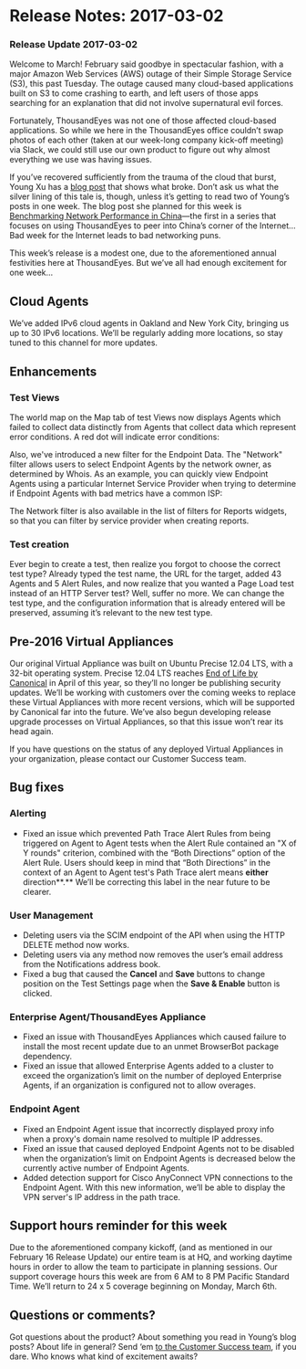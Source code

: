 # Release Notes: 2017-03-02

### Release Update 2017-03-02

Welcome to March!  February said goodbye in spectacular fashion, with a major Amazon Web Services \(AWS\) outage of their Simple Storage Service \(S3\), this past Tuesday.  The outage caused many cloud-based applications built on S3 to come crashing to earth, and left users of those apps searching for an explanation that did not involve supernatural evil forces.

Fortunately, ThousandEyes was not one of those affected cloud-based applications.  So while we here in the ThousandEyes office couldn’t swap photos of each other \(taken at our week-long company kick-off meeting\) via Slack, we could still use our own product to figure out why almost everything we use was having issues.

If you’ve recovered sufficiently from the trauma of the cloud that burst, Young Xu has a [blog post](https://blog.thousandeyes.com/aws-s3-outage-likely-caused-by-internal-network-issue/) that shows what broke. Don’t ask us what the silver lining of this tale is, though, unless it’s getting to read two of Young’s posts in one week.  The blog post she planned for this week is [Benchmarking Network Performance in China](https://blog.thousandeyes.com/benchmarking-network-performance-china/)—the first in a series that focuses on using ThousandEyes to peer into China’s corner of the Internet…  Bad week for the Internet leads to bad networking puns.

This week’s release is a modest one, due to the aforementioned annual festivities here at ThousandEyes.  But we’ve all had enough excitement for one week…

## Cloud Agents

We’ve added IPv6 cloud agents in Oakland and New York City, bringing us up to 30 IPv6 locations.  We’ll be regularly adding more locations, so stay tuned to this channel for more updates.

## Enhancements

### Test Views

The world map on the Map tab of test Views now displays Agents which failed to collect data distinctly from Agents that collect data which represent error conditions. A red dot will indicate error conditions:  

Also, we've introduced a new filter for the Endpoint Data. The "Network" filter allows users to select Endpoint Agents by the network owner, as determined by Whois. As an example, you can quickly view Endpoint Agents using a particular Internet Service Provider when trying to determine if Endpoint Agents with bad metrics have a common ISP:

The Network filter is also available in the list of filters for Reports widgets, so that you can filter by service provider when creating reports.

### Test creation

Ever begin to create a test, then realize you forgot to choose the correct test type?  Already typed the test name, the URL for the target, added 43 Agents and 5 Alert Rules, and now realize that you wanted a Page Load test instead of an HTTP Server test?  Well, suffer no more.  We can change the test type, and the configuration information that is already entered will be preserved, assuming it’s relevant to the new test type.

## Pre-2016 Virtual Appliances

Our original Virtual Appliance was built on Ubuntu Precise 12.04 LTS, with a 32-bit operating system.  Precise 12.04 LTS reaches [End of Life by Canonical](https://wiki.ubuntu.com/Releases) in April of this year, so they’ll no longer be publishing security updates.  We’ll be working with customers over the coming weeks to replace these Virtual Appliances with more recent versions, which will be supported by Canonical far into the future.  We’ve also begun developing release upgrade processes on Virtual Appliances, so that this issue won’t rear its head again.

If you have questions on the status of any deployed Virtual Appliances in your organization, please contact our Customer Success team.

## Bug fixes

### Alerting

* Fixed an issue which prevented Path Trace Alert Rules from being triggered on Agent to Agent tests when the Alert Rule contained an "X of Y rounds" criterion, combined with the “Both Directions” option of the Alert Rule.  Users should keep in mind that “Both Directions” in the context of an Agent to Agent test's Path Trace alert means **either** direction**.**  We’ll be correcting this label in the near future to be clearer.

### User Management

* Deleting users via the SCIM endpoint of the API when using the HTTP DELETE method now works.
* Deleting users via any method now removes the user’s email address from the Notifications address book.
* Fixed a bug that caused the **Cancel** and **Save** buttons to change position on the Test Settings page when the **Save & Enable** button is clicked.

### Enterprise Agent/ThousandEyes Appliance

* Fixed an issue with ThousandEyes Appliances which caused failure to install the most recent update due to an unmet BrowserBot package dependency.
* Fixed an issue that allowed Enterprise Agents added to a cluster to exceed the organization’s limit on the number of deployed Enterprise Agents, if an organization is configured not to allow overages.

### Endpoint Agent

* Fixed an Endpoint Agent issue that incorrectly displayed proxy info when a proxy's domain name resolved to multiple IP addresses.
* Fixed an issue that caused deployed Endpoint Agents not to be disabled when the organization’s limit on Endpoint Agents is decreased below the currently active number of Endpoint Agents.  
* Added detection support for Cisco AnyConnect VPN connections to the Endpoint Agent.  With this new information, we’ll be able to display the VPN server's IP address in the path trace.

## Support hours reminder for this week

Due to the aforementioned company kickoff, \(and as mentioned in our February 16 Release Update\) our entire team is at HQ, and working daytime hours in order to allow the team to participate in planning sessions.  Our support coverage hours this week are from 6 AM to 8 PM Pacific Standard Time.  We’ll return to 24 x 5 coverage beginning on Monday, March 6th.

## Questions or comments?

Got questions about the product?  About something you read in Young’s blog posts?  About life in general?  Send ‘em [to the Customer Success team](mailto:support@thousandeyes.com), if you dare.  Who knows what kind of excitement awaits?

